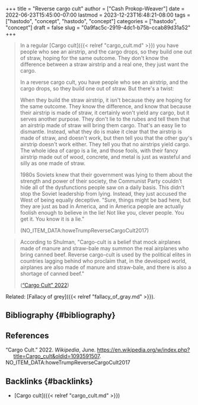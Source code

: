+++
title = "Reverse cargo cult"
author = ["Cash Prokop-Weaver"]
date = 2022-06-23T15:45:00-07:00
lastmod = 2023-12-23T16:48:21-08:00
tags = ["hastodo", "concept", "hastodo", "concept"]
categories = ["hastodo", "concept"]
draft = false
slug = "0a9fac5c-2919-4dc1-b75b-ccab89d31a52"
+++

> In a regular [Cargo cult]({{< relref "cargo_cult.md" >}}) you have people who see an airstrip, and the cargo drops, so they build one out of straw, hoping for the same outcome. They don't know the difference between a straw airstrip and a real one, they just want the cargo.
>
> In a reverse cargo cult, you have people who see an airstrip, and the cargo drops, so they build one out of straw. But there's a twist:
>
> When they build the straw airstrip, it isn't because they are hoping for the same outcome. They know the difference, and know that because their airstrip is made of straw, it certainly won't yield any cargo, but it serves another purpose. They don't lie to the rubes and tell them that an airstrip made of straw will bring them cargo. That's an easy lie to dismantle. Instead, what they do is make it clear that the airstrip is made of straw, and doesn't work, but then tell you that the other guy's airstrip doesn't work either. They tell you that no airstrips yield cargo. The whole idea of cargo is a lie, and those fools, with their fancy airstrip made out of wood, concrete, and metal is just as wasteful and silly as one made of straw.
>
> 1980s Soviets knew that their government was lying to them about the strength and power of their society, the Communist Party couldn't hide all of the dysfunctions people saw on a daily basis. This didn't stop the Soviet leadership from lying. Instead, they just accused the West of being equally deceptive. "Sure, things might be bad here, but they are just as bad in America, and in America people are actually foolish enough to believe in the lie! Not like you, clever people. You get it. You know it is a lie."
>
> (NO_ITEM_DATA:howeTrumpReverseCargoCult2017)

<!--quoteend-->

> According to Shulman, "Cargo-cult is a belief that mock airplanes made of manure and straw-bale may summon the real airplanes who bring canned beef. Reverse cargo-cult is used by the political elites in countries lagging behind who proclaim that, in the developed world, airplanes are also made of manure and straw-bale, and there is also a shortage of canned beef."
>
> (<a href="#citeproc_bib_item_1">“Cargo Cult” 2022</a>)

Related: [Fallacy of grey]({{< relref "fallacy_of_gray.md" >}}).


## Bibliography {#bibliography}

## References

<style>.csl-entry{text-indent: -1.5em; margin-left: 1.5em;}</style><div class="csl-bib-body">
  <div class="csl-entry"><a id="citeproc_bib_item_1"></a>“Cargo Cult.” 2022. <i>Wikipedia</i>, June. <a href="https://en.wikipedia.org/w/index.php?title=Cargo_cult&oldid=1093591507">https://en.wikipedia.org/w/index.php?title=Cargo_cult&#38;oldid=1093591507</a>.</div>
  <div class="csl-entry">NO_ITEM_DATA:howeTrumpReverseCargoCult2017</div>
</div>



## Backlinks {#backlinks}

-   [Cargo cult]({{< relref "cargo_cult.md" >}})
